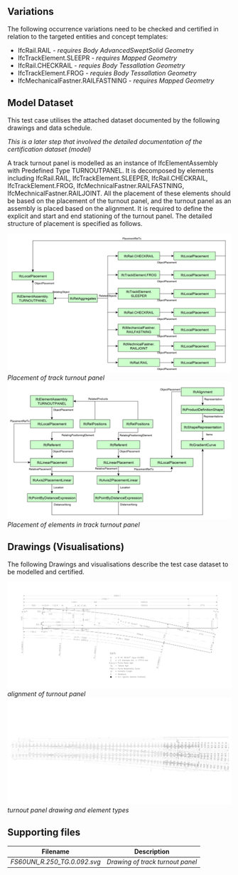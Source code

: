 ## Variations
The following occurrence variations need to be checked and certified in relation to the targeted entities and concept templates:

- IfcRail.RAIL - *requires Body AdvancedSweptSolid Geometry*
- IfcTrackElement.SLEEPR - *requires Mapped Geometry*
- IfcRail.CHECKRAIL - *requies Body Tessallation Geometry*
- IfcTrackElement.FROG - *requies Body Tessallation Geometry*
- IfcMechanicalFastner.RAILFASTNING - *requires Mapped Geometry*

## Model Dataset
This test case utilises the attached dataset documented by the following drawings and data schedule. 

*This is a later step that involved the detailed documentation of the certification dataset (model)*

A track turnout panel is modelled as an instance of IfcElementAssembly with Predefined Type TURNOUTPANEL.
It is decomposed by elements including IfcRail.RAIL, IfcTrackElement.SLEEPER, IfcRail.CHECKRAIL, IfcTrackElement.FROG, IfcMechnicalFastner.RAILFASTNING, IfcMechnicalFastner.RAILJOINT.
All the placement of these elements should be based on the placement of the turnout panel, and the turnout panel as an assembly is placed based on the alignment.
It is required to define the explicit and start and end stationing of the turnout panel.
The detailed structure of placement is specified as follows.

![alt text](Turnout_Element_Placement.png)
*Placement of track turnout panel*
![alt text](Turnout_Placement.png)
*Placement of elements in track turnout panel*



## Drawings (Visualisations)
The following Drawings and visualisations describe the test case dataset to be modelled and certified.

![alt text](trackturnout_schematic.png)
*alignment of turnout panel*
![alt text](trackturnout.png)
*turnout panel drawing and element types*


## Supporting files

| Filename                          | Description                               |
|-----------------------------------|-------------------------------------------|
| *FS60UNI_R.250_TG.0.092.svg*                        | *Drawing of track turnout panel*                       |

